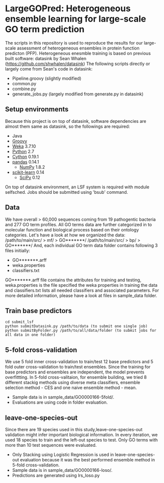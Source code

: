 # LargeGOPred: Heterogeneous ensemble learning for large-scale GO term prediction

The scripts in this repository is used to reproduce the results for our large-scale assessment of heterogeneous ensembles in protein function predicton (PFP). 
Heterogeneous enesmble training is based on previous built software: datasink by Sean Whalen (https://github.com/shwhalen/datasink)
The following scripts directly or largely come from Sean's code in datasink:
* Pipeline.groovy (slightly modified)
* common.py 
* combine.py
* generate_jobs.py (largely modified from generate.py in datasink)

## Setup environments
Because this project is on top of datasink, software dependencies are almost them same as datasink, so the followings are required:

* Java
* [Groovy](http://groovy.codehaus.org)
* [Weka](http://www.cs.waikato.ac.nz/~ml/weka/) 3.7.10
* [Python](http://www.python.org) 2.7
* [Cython](http://www.cython.org) 0.19.1
* [pandas](http://pandas.pydata.org) 0.14.1
	* [NumPy](http://www.numpy.org) 1.8.2
* [scikit-learn](http://scikit-learn.org) 0.14
	* [SciPy](http://www.scipy.org) 0.12

On top of datasink environment, an LSF system is required with module selfsched. Jobs should be submitted using 'bsub' command.

## Data
We have overall > 60,000 sequences coming from 19 pathogentic bacteria and 277 GO term profiles.
All GO terms data are further categorized in to molecular function and biological process based on their ontology categories.
Let's have a look at how we organized the data:
	/path/to/main/src/ > mf/ > GO*******/
	/path/to/main/src/ > bp/ > GO*******/
And, each individual GO term data folder contains following 3 files initially:
* GO*******.arff
* weka.properties
* classifiers.txt

GO*******.arff file contains the attributes for training and testing, weka.properties is the file specified the weka properties in training the data and classifiers.txt lists all needed classifiers and associated parameters.
For more detailed information, please have a look at files in sample_data folder.

## Train base predictors
	cd submit_lsf
	python submitDatasink.py /path/to/data (to submit one single job)
	python submitByFolder.py /path/to/all/data/folder (to submit jobs for all data in one folder)

## 5-fold cross-validation
We use 5 fold inner cross-validation to train/test 12 base predictors and 5 fold outer cross-validation to train/test ensembles. Since the training for base predictors and ensembles are independent, the model prevents overfittting. In 5-fold cross-valitaion, for ensemble building, we tried 8 different stackig methods using diverse meta classifiers, ensemble selection method - CES and one naive ensemble method - mean.
* Sample data is in sample_data/GO0000166-5fold/.
* Evaluations are using code in folder evaluation.

## leave-one-species-out
Since there are 19 species used in this study,leave-one-species-out validation might infer important biological information. In every iteration, we used 18 species to train and the left-out species to test. Only GO terms with more than 10 test sequences were evaluated.
* Only Stacking using Logistic Regression is used in leave-one-species-out evaluation because it was the best performed ensemble method in 5-fold cross-validation.
* Sample data is in sample_data/GO0000166-loso/.
* Predictions are generated using lrs_loso.py
